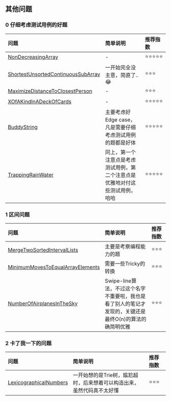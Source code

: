 ## 其他问题

### 0 仔细考虑测试用例的好题

| 问题 | 简单说明 | 推荐指数 |
|:--------|:------------|:---------------|
| [NonDecreasingArray](https://www.lintcode.com/problem/non-decreasing-array/description) | -  | ⭐️️️⭐️️️⭐️️⭐️️⭐️️️ |
| [ShortestUnsortedContinuousSubArray](https://www.lintcode.com/problem/shortest-unsorted-continuous-subarray/description) | 一开始完全没主意，简直了.. 😂 | ⭐️️️⭐️️️⭐️️️ |
| [MaximizeDistanceToClosestPerson](https://www.lintcode.com/problem/maximize-distance-to-closest-person/description) | - | ⭐️️️⭐️️️⭐️️️️ |
| [XOfAKindInADeckOfCards](https://www.lintcode.com/problem/x-of-a-kind-in-a-deck-of-cards/description) | - | ⭐️️️⭐️️️⭐️️️⭐️️️⭐️️️ |
| [BuddyString](https://www.lintcode.com/problem/buddy-strings/description) | 主要考虑好Edge case，凡是需要仔细考虑测试用例的题都是好体 | ⭐️️️⭐️️️⭐️️️⭐️️️⭐️️️ |
| [TrappingRainWater](https://www.lintcode.com/problem/trapping-rain-water/description) | 同上，第一个注意点是考虑测试用例，第二个注意点是优雅地对付这些测试用例，哈哈 | ⭐️️️⭐️️️⭐️️️⭐️️️⭐️️️ |
 
### 1 区间问题

| 问题 | 简单说明 | 推荐指数 |
|:--------|:------------|:---------------|
| [MergeTwoSortedIntervalLists](https://www.lintcode.com/problem/merge-two-sorted-interval-lists/description) | 主要是考察编程能力的题 | ⭐️️️⭐️️️⭐️️️ |
| [MinimumMovesToEqualArrayElements](https://www.lintcode.com/problem/minimum-moves-to-equal-array-elements/description) | 需要一些Tricky的转换 | ⭐️️️⭐️️️⭐️️️ |
| [NumberOfAirplanesInTheSky](https://www.lintcode.com/problem/number-of-airplanes-in-the-sky/description) | Swipe-line算法，不过这个名字不重要啦，我也是看了别人的笔记才发现的，关键还是最终O(n)的算法的确简明优雅 | ⭐️️️⭐️️️⭐️️️ |

### 2 卡了我一下的问题

| 问题 | 简单说明 | 推荐指数 |
|:--------|:------------|:---------------|
| [LexicographicalNumbers](https://www.lintcode.com/problem/lexicographical-numbers/description) | 一开始想的是Trie树，尴尬超时，后来想着可以构造出来，虽然代码真不太好懂 | ⭐️️️⭐️️️⭐️️️ |
